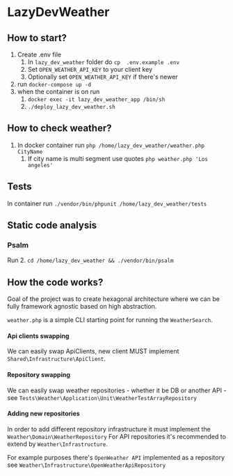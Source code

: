 # LazyDevWeather 

## How to start?
1. Create .env file
   1. In `lazy_dev_weather` folder do `cp  .env.example .env`
   2. Set `OPEN_WEATHER_API_KEY` to your client key
   3. Optionally set `OPEN_WEATHER_API_KEY` if there's newer
2. run `docker-compose up -d`
3. when the container is on run
   1. `docker exec -it lazy_dev_weather_app /bin/sh`
   2. `./deploy_lazy_dev_weather.sh`
## How to check weather?
1. In docker container run `php /home/lazy_dev_weather/weather.php CityName`
   1. If city name is multi segment use quotes `php weather.php 'Los angeles'`
## Tests
In container run `./vendor/bin/phpunit /home/lazy_dev_weather/tests`

## Static code analysis
### Psalm
Run
2. `cd /home/lazy_dev_weather && ./vendor/bin/psalm`


## How the code works?
Goal of the project was to create hexagonal architecture where we can be fully framework agnostic based on high abstraction.

`weather.php` is a simple CLI starting point for running the `WeatherSearch`.

#### Api clients swapping
We can easily swap ApiClients, new client MUST implement `Shared\Infrastructure\ApiClient`.

#### Repository swapping
We can easily swap weather repositories - whether it be DB or another API - see `Tests\Weather\Application\Unit\WeatherTestArrayRepository`

#### Adding new repositories
In order to add different repository infrastructure it must implement the `Weather\Domain\WeatherRepository`
For API repositories it's recommended to extend by `Weather\Infrastructure`.

For example purposes there's `OpenWeather API` implemented as a repository see `Weather\Infrastructure\OpenWeatherApiRepository`

